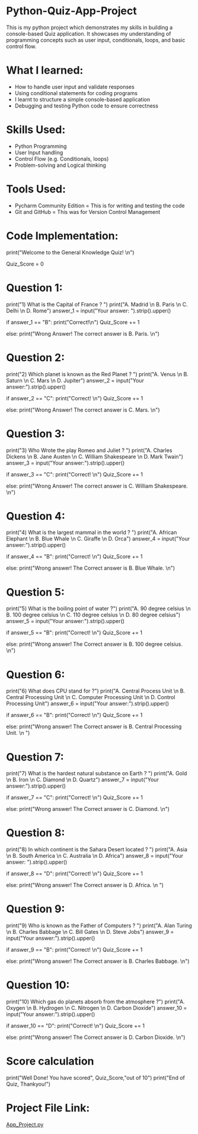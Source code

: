 # Python-Quiz-App-Project
This is my python project which demonstrates my skills in building a console-based Quiz application. It showcases my understanding of programming concepts such as user input, conditionals, loops, and basic control flow.  

# What I learned: 
- How to handle user input and validate responses
- Using conditional statements for coding programs
- I learnt to structure a simple console-based application
- Debugging and testing Python code to ensure correctness

# Skills Used: 
- Python Programming
- User Input handling
- Control Flow (e.g. Conditionals, loops)
- Problem-solving and Logical thinking

# Tools Used: 
- Pycharm Community Edition = This is for writing and testing the code
- Git and GitHub = This was for Version Control Management

# Code Implementation: 

print("Welcome to the General Knowledge Quiz! \n")

Quiz_Score = 0

# Question 1:

print("1) What is the Capital of France ? ")
print("A. Madrid \n B. Paris \n C. Delhi \n D. Rome")
answer_1 = input("Your answer: ").strip().upper()

if answer_1 == "B":
    print("Correct!\n")
    Quiz_Score += 1

else:
    print("Wrong Answer! The correct answer is B. Paris. \n")

# Question 2:

print("2) Which planet is known as the Red Planet ? ")
print("A. Venus \n B. Saturn \n C. Mars \n D. Jupiter")
answer_2 = input("Your answer:").strip().upper()

if answer_2 == "C":
    print("Correct! \n")
    Quiz_Score += 1

else:
    print("Wrong Answer! The correct answer is C. Mars. \n")

# Question 3:

print("3) Who Wrote the play Romeo and Juliet ? ")
print("A. Charles Dickens \n B. Jane Austen \n C. William Shakespeare \n D. Mark Twain")
answer_3 = input("Your answer:").strip().upper()

if answer_3 == "C":
    print("Correct! \n")
    Quiz_Score += 1

else:
    print("Wrong Answer! The correct answer is C. William Shakespeare. \n")

# Question 4:

print("4) What is the largest mammal in the world ? ")
print("A. African Elephant \n B. Blue Whale \n C. Giraffe \n D. Orca")
answer_4 = input("Your answer:").strip().upper()

if answer_4 == "B":
    print("Correct! \n")
    Quiz_Score += 1

else:
    print("Wrong answer! The Correct answer is B. Blue Whale. \n")

# Question 5:

print("5) What is the boiling point of water ?")
print("A. 90 degree celsius \n B. 100 degree celsius \n C. 110 degree celsius \n D. 80 degree celsius")
answer_5 = input("Your answer:").strip().upper()

if answer_5 == "B":
    print("Correct! \n")
    Quiz_Score += 1

else:
    print("Wrong answer! The Correct answer is B. 100 degree celsius. \n")

# Question 6:

print("6) What does CPU stand for ?")
print("A. Central Process Unit \n B. Central Processing Unit \n C. Computer Processing Unit \n D. Control Processing Unit")
answer_6 = input("Your answer:").strip().upper()

if answer_6 == "B":
    print("Correct! \n")
    Quiz_Score += 1

else:
    print("Wrong answer! The Correct answer is B. Central Processing Unit. \n ")

# Question 7:

print("7) What is the hardest natural substance on Earth ? ")
print("A. Gold \n B. Iron \n C. Diamond \n D. Quartz")
answer_7 = input("Your answer:").strip().upper()

if answer_7 == "C":
    print("Correct! \n")
    Quiz_Score += 1

else:
    print("Wrong answer! The Correct answer is C. Diamond. \n")

# Question 8:

print("8) In which continent is the Sahara Desert located ? ")
print("A. Asia \n B. South America \n C. Australia \n D. Africa")
answer_8 = input("Your answer: ").strip().upper()

if answer_8 == "D":
    print("Correct! \n")
    Quiz_Score += 1

else:
    print("Wrong answer! The Correct answer is D. Africa. \n ")

# Question 9:

print("9) Who is known as the Father of Computers ? ")
print("A. Alan Turing \n B. Charles Babbage \n C. Bill Gates \n D. Steve Jobs")
answer_9 = input("Your answer:").strip().upper()

if answer_9 == "B":
    print("Correct! \n")
    Quiz_Score += 1

else:
    print("Wrong answer! The Correct answer is B. Charles Babbage. \n")

# Question 10:

print("10) Which gas do planets absorb from the atmosphere ?")
print("A. Oxygen \n B. Hydrogen \n C. Nitrogen \n D. Carbon Dioxide")
answer_10 = input("Your answer:").strip().upper()

if answer_10 == "D":
    print("Correct! \n")
    Quiz_Score += 1

else:
    print("Wrong answer! The Correct answer is D. Carbon Dioxide. \n")


# Score calculation

print("Well Done! You have scored", Quiz_Score,"out of 10")
print("End of Quiz, Thankyou!")


# Project File Link: 

[App_Project.py](https://github.com/user-attachments/files/22338249/App_Project.py)
